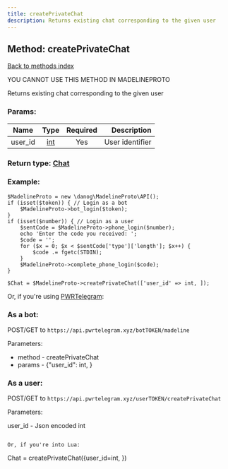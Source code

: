 ```yaml
---
title: createPrivateChat
description: Returns existing chat corresponding to the given user
---
```

## Method: createPrivateChat  
[Back to methods index](index.md)


YOU CANNOT USE THIS METHOD IN MADELINEPROTO


Returns existing chat corresponding to the given user

### Params:

| Name     |    Type       | Required | Description |
|----------|:-------------:|:--------:|------------:|
|user\_id|[int](../types/int.md) | Yes|User identifier|


### Return type: [Chat](../types/Chat.md)

### Example:


```
$MadelineProto = new \danog\MadelineProto\API();
if (isset($token)) { // Login as a bot
    $MadelineProto->bot_login($token);
}
if (isset($number)) { // Login as a user
    $sentCode = $MadelineProto->phone_login($number);
    echo 'Enter the code you received: ';
    $code = '';
    for ($x = 0; $x < $sentCode['type']['length']; $x++) {
        $code .= fgetc(STDIN);
    }
    $MadelineProto->complete_phone_login($code);
}

$Chat = $MadelineProto->createPrivateChat(['user_id' => int, ]);
```

Or, if you're using [PWRTelegram](https://pwrtelegram.xyz):

### As a bot:

POST/GET to `https://api.pwrtelegram.xyz/botTOKEN/madeline`

Parameters:

* method - createPrivateChat
* params - {"user_id": int, }



### As a user:

POST/GET to `https://api.pwrtelegram.xyz/userTOKEN/createPrivateChat`

Parameters:

user_id - Json encoded int


```

Or, if you're into Lua:

```
Chat = createPrivateChat({user_id=int, })
```

